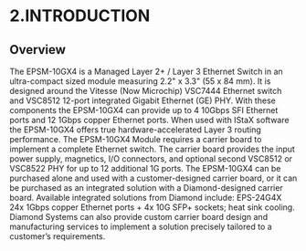 # 2.INTRODUCTION

## Overview

The EPSM-10GX4 is a Managed Layer 2+ / Layer 3 Ethernet Switch in an ultra-compact sized module measuring 2.2" x 3.3" \(55 x 84 mm\). It is designed around the Vitesse \(Now Microchip\) VSC7444 Ethernet switch and VSC8512 12-port integrated Gigabit Ethernet \(GE\) PHY. With these components the EPSM-10GX4 can provide up to 4 10Gbps SFI Ethernet ports and 12 1Gbps copper Ethernet ports. When used with IStaX software the EPSM-10GX4 offers true hardware-accelerated Layer 3 routing performance. The EPSM-10GX4 Module requires a carrier board to implement a complete Ethernet switch. The carrier board provides the input power supply, magnetics, I/O connectors, and optional second VSC8512 or VSC8522 PHY for up to 12 additional 1G ports. The EPSM-10GX4 can be purchased alone and used with a customer-designed carrier board, or it can be purchased as an integrated solution with a Diamond-designed carrier board. Available integrated solutions from Diamond include: EPS-24G4X 24x 1Gbps copper Ethernet ports + 4x 10G SFP+ sockets; heat sink cooling. Diamond Systems can also provide custom carrier board design and manufacturing services to implement a solution precisely tailored to a customer’s requirements.

